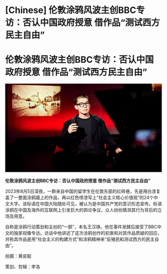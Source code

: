# [Chinese] 伦敦涂鸦风波主创BBC专访：否认中国政府授意 借作品“测试西方民主自由”

#  伦敦涂鸦风波主创BBC专访：否认中国政府授意 借作品“测试西方民主自由”

![](p0g8qwgt.jpg)

**伦敦涂鸦风波主创BBC专访：否认中国政府授意 借作品“测试西方民主自由”**


2023年8月5日深夜，一群来自中国的留学生在伦敦东部的红砖巷，先是用白漆复盖了一整面涂鸦牆上的作品，再以红色喷漆写上“社会主义核心价值观”的24个中文大字。该标语在中国大陆随处可见，被认为是中国共产党的意识形态宣传。标语涂鸦在中国及海外的互联网上引发巨大的舆论争议，众人纷纷猜测其行为背后的立场及用意。

自称是涂鸦行动策划和主创的“一鹊”，本名王汉铮。他在事件发酵后接受了BBC中文的独家视像专访。访谈中他讲述了这次涂鸦创作的初衷和对其作品质疑的回应，并称其作品是用“社会主义的构建方式”和涂鸦精神来“反殖民和测试西方的民主自由”。

拍摄：黄奕聪

策划、剪辑：李洛


